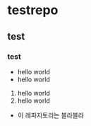 # testrepo
## test
### test

* hello world
* hello world

1. hello world
2. hello world

* 이 레파지토리는 블라블라
